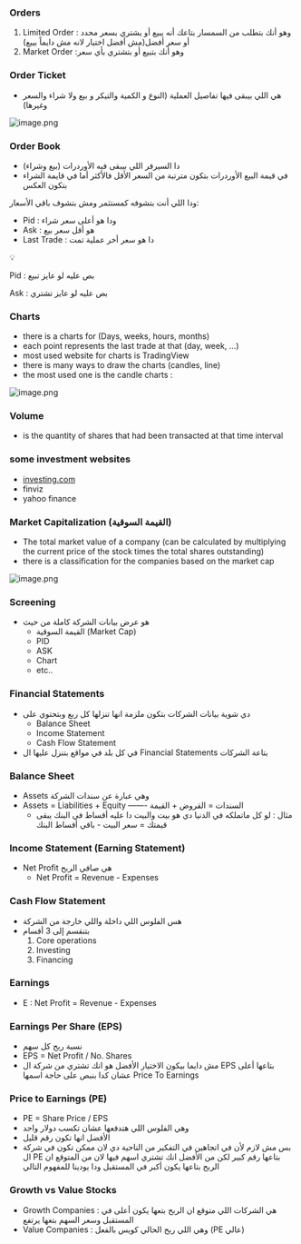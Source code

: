 ### Orders

1. Limited Order : وهو أنك بتطلب من السمسار بتاعك أنه يبيع أو يشتري بسعر محدد أو سعر أفضل(مش أفضل اختيار لانه مش دايماً بيبع)
2. Market Order :وهو أنك بتبيع أو بتشتري بأي سعر

### Order Ticket

- هي اللي بيبقى فيها تفاصيل العملية (النوع و الكمية والتيكر و بيع ولا شراء والسعر وغيرها)

![image.png](https://prod-files-secure.s3.us-west-2.amazonaws.com/247eee75-497e-4727-ad60-b09781b4bc12/29cd41e4-ed8f-4b90-9ae5-8778eec9d609/image.png)

### Order Book

- دا السيرفر اللي بيبقى فيه الأوردرات (بيع وشراء)
- في قيمة البيع الأوردرات بتكون مترتبة من السعر الأقل فالأكثر أما في قايمة الشراء بتكون العكس

ودا اللي أنت بتشوفه كمستثمر ومش بتشوف باقي الأسعار:

- Pid : ودا هو أعلى سعر شراء
- Ask : هو أقل سعر بيع
- Last Trade : دا هو سعر أخر عملية تمت

<aside> 💡

Pid : بص عليه لو عايز تبيع

Ask : بص عليه لو عايز تشتري

</aside>

### Charts

- there is a charts for (Days, weeks, hours, months)
- each point represents the last trade at that (day, week, …)
- most used website for charts is TradingView
- there is many ways to draw the charts (candles, line)
- the most used one is the candle charts :

![image.png](https://prod-files-secure.s3.us-west-2.amazonaws.com/247eee75-497e-4727-ad60-b09781b4bc12/682ac0b4-2986-4261-833f-60c66de3965f/image.png)

### Volume

- is the quantity of shares that had been transacted at that time interval

### some investment websites

- [investing.com](http://investing.com)
- finviz
- yahoo finance

### Market Capitalization (القيمة السوقية)

- The total market value of a company (can be calculated by multiplying the current price of the stock times the total shares outstanding)
- there is a classification for the companies based on the market cap

![image.png](https://prod-files-secure.s3.us-west-2.amazonaws.com/247eee75-497e-4727-ad60-b09781b4bc12/4fce5c68-d435-4c96-a137-37a45247c4d5/image.png)

### Screening

- هو عرض بيانات الشركة كاملة من حيث
    - القيمة السوقية (Market Cap)
    - PID
    - ASK
    - Chart
    - etc..

### Financial Statements

- دي شوية بيانات الشركات بتكون ملزمة انها تنزلها كل ربع وبتحتوي على
    - Balance Sheet
    - Income Statement
    - Cash Flow Statement
- في كل بلد في مواقع بتنزل عليها ال Financial Statements بتاعة الشركات

### Balance Sheet

- Assets وهي عبارة عن سندات الشركة
- Assets = Liabilities + Equity ——- السندات = القروض + القيمة
    - مثال : لو كل ماتملكه في الدنيا دي هو بيت والبيت دا عليه أقساط في البنك يبقى قيمتك = سعر البيت - باقي أقساط البنك

### Income Statement (Earning Statement)

- Net Profit هي صافي الربح
    - Net Profit = Revenue - Expenses

### Cash Flow Statement

- هس الفلوس اللي داخلة واللي خارجة من الشركة
- بتنقسم إلى 3 أقسام
    1. Core operations
    2. Investing
    3. Financing

### Earnings

- E : Net Profit = Revenue - Expenses

### Earnings Per Share (EPS)

- نسبة ربح كل سهم
- EPS = Net Profit / No. Shares
- مش دايما بيكون الاختيار الأفضل هو انك تشتري من شركة ال EPS بتاعها أعلى عشان كدا بنبص على حاجة اسمها Price To Earnings

### Price to Earnings (PE)

- PE = Share Price / EPS
- وهي الفلوس اللي هتدفعها عشان تكسب دولار واحد
- الأفضل انها تكون رقم قليل
- بس مش لازم لأن في اتجاهين في التفكير من الناحية دي لان ممكن تكون في شركة ال PE بتاعها رقم كبير لكن من الأفضل انك تشتري اسهم فيها لان من المتوقع ان الربح بتاعها يكون أكبر في المستقبل ودا يودينا للمفهوم التالي

### Growth vs Value Stocks

- Growth Companies : هي الشركات اللي متوقع ان الربح بتعها يكون أعلى في المستقبل وسعر السهم بتعها يرتفع
- Value Companies : وهي اللي ربح الحالي كويس بالفعل (PE عالي)



